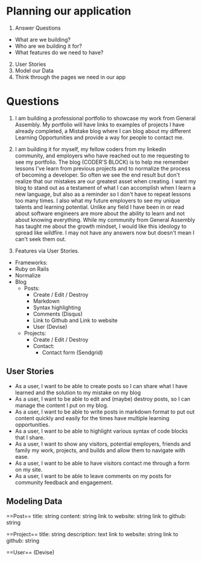 # Planning our application
 1. Answer Questions
  - What are we building?
  - Who are we building it for?
  - What features do we need to have?

 2. User Stories
 3. Model our Data
 4. Think through the pages we need in our app

# Questions
 1. I am  building a professional portfolio to showcase my  work from General Assembly. My portfolio will have links to examples of projects I have already completed, a Mistake blog where I can blog about my different Learning Opportunities and provide a way for people to contact me.

 2. I am building it for myself, my fellow coders from my linkedin community, and employers who have reached out to me requesting to see my portfolio. The blog (CODER'S BLOCK) is to help me remember lessons I've learn from previous projects and to normalize the process of becoming a developer. So often we see the end result but don't realize that our mistakes are our greatest asset when creating. I want my blog to stand out as a testament of what I can accomplish when I learn a new language, but also as a reminder so I don't have to repeat lessons too many times. I also what my future employers to see my unique talents and learning potential. Unlike any field I have been in or read about software engineers are more about the ability to learn and not about knowing everything. While my community from General Assembly has taught me about the growth mindset, I would like this ideology to spread like wildfire. I may not have any answers now but doesn't mean I can't seek them out.

 3. Features via User Stories.

  - Frameworks:
   - Ruby on Rails
   - Normalize
  - Blog
    - Posts:
      - Create / Edit / Destroy
      - Markdown
      - Syntax highlighting
      - Comments (Disqus)
      - Link to Github and Link to website
      - User (Devise)
    - Projects:
      - Create / Edit / Destroy
      - Contact:
        - Contact form (Sendgrid)


 ## User Stories

 - As a user, I want to be able to create posts so I can share what I have learned and the solution to my mistake on my blog
 - As a user, I want to be able to edit and (maybe) destroy posts, so I can manage the content I put on my blog.
 - As a user, I want to be able to write posts in markdown format to put out content quickly and easily for the times have multiple learning opportunities.
 - As a user, I want to be able to highlight various syntax of code blocks that I share.
 - As a user, I want to show any visitors, potential employers, friends and family my work, projects, and builds  and allow them to navigate with ease.
 - As a user, I want to be able to have visitors contact me through a form on my site.
 - As a user, I want to be able to leave comments on my posts for community feedback and engagement.

 ## Modeling Data

  ==Post==
    title: string
    content: string
    link to website: string
    link to github: string

  ==Project==
    title: string
    description: text
    link to website: string
    link to github: string

  ==User==
    (Devise)
